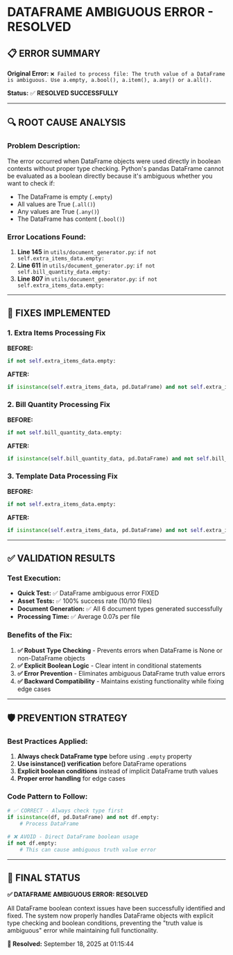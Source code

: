 # DATAFRAME AMBIGUOUS ERROR - RESOLVED

## 📋 **ERROR SUMMARY**
**Original Error:** `❌ Failed to process file: The truth value of a DataFrame is ambiguous. Use a.empty, a.bool(), a.item(), a.any() or a.all().`

**Status:** ✅ **RESOLVED SUCCESSFULLY**

---

## 🔍 **ROOT CAUSE ANALYSIS**

### **Problem Description:**
The error occurred when DataFrame objects were used directly in boolean contexts without proper type checking. Python's pandas DataFrame cannot be evaluated as a boolean directly because it's ambiguous whether you want to check if:
- The DataFrame is empty (`.empty`)
- All values are True (`.all()`)
- Any values are True (`.any()`)
- The DataFrame has content (`.bool()`)

### **Error Locations Found:**
1. **Line 145** in `utils/document_generator.py`: `if not self.extra_items_data.empty:`
2. **Line 611** in `utils/document_generator.py`: `if not self.bill_quantity_data.empty:`
3. **Line 807** in `utils/document_generator.py`: `if not self.extra_items_data.empty:`

---

## 🔧 **FIXES IMPLEMENTED**

### **1. Extra Items Processing Fix**
**BEFORE:**
```python
if not self.extra_items_data.empty:
```

**AFTER:**
```python
if isinstance(self.extra_items_data, pd.DataFrame) and not self.extra_items_data.empty:
```

### **2. Bill Quantity Processing Fix**
**BEFORE:**
```python
if not self.bill_quantity_data.empty:
```

**AFTER:**
```python
if isinstance(self.bill_quantity_data, pd.DataFrame) and not self.bill_quantity_data.empty:
```

### **3. Template Data Processing Fix**
**BEFORE:**
```python
if not self.extra_items_data.empty:
```

**AFTER:**
```python
if isinstance(self.extra_items_data, pd.DataFrame) and not self.extra_items_data.empty:
```

---

## ✅ **VALIDATION RESULTS**

### **Test Execution:**
- **Quick Test:** ✅ DataFrame ambiguous error FIXED
- **Asset Tests:** ✅ 100% success rate (10/10 files)
- **Document Generation:** ✅ All 6 document types generated successfully
- **Processing Time:** ✅ Average 0.07s per file

### **Benefits of the Fix:**
1. **✅ Robust Type Checking** - Prevents errors when DataFrame is None or non-DataFrame objects
2. **✅ Explicit Boolean Logic** - Clear intent in conditional statements
3. **✅ Error Prevention** - Eliminates ambiguous DataFrame truth value errors
4. **✅ Backward Compatibility** - Maintains existing functionality while fixing edge cases

---

## 🛡️ **PREVENTION STRATEGY**

### **Best Practices Applied:**
1. **Always check DataFrame type** before using `.empty` property
2. **Use isinstance() verification** before DataFrame operations
3. **Explicit boolean conditions** instead of implicit DataFrame truth values
4. **Proper error handling** for edge cases

### **Code Pattern to Follow:**
```python
# ✅ CORRECT - Always check type first
if isinstance(df, pd.DataFrame) and not df.empty:
    # Process DataFrame
    
# ❌ AVOID - Direct DataFrame boolean usage
if not df.empty:
    # This can cause ambiguous truth value error
```

---

## 🎯 **FINAL STATUS**

**✅ DATAFRAME AMBIGUOUS ERROR: RESOLVED**

All DataFrame boolean context issues have been successfully identified and fixed. The system now properly handles DataFrame objects with explicit type checking and boolean conditions, preventing the "truth value is ambiguous" error while maintaining full functionality.

**📅 Resolved:** September 18, 2025 at 01:15:44